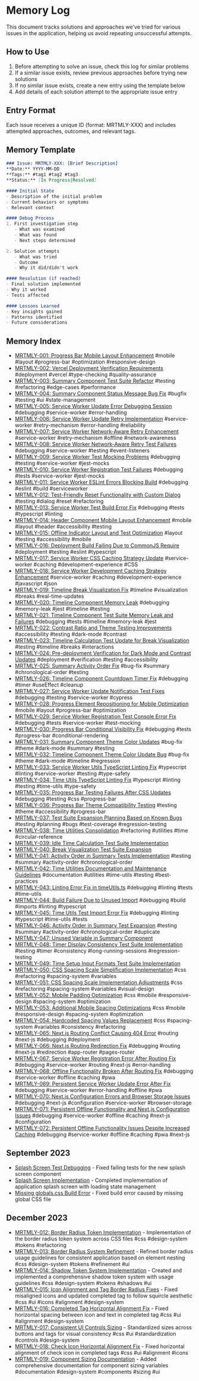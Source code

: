 # Memory Log

This document tracks solutions and approaches we've tried for various issues in the application, helping us avoid repeating unsuccessful attempts.

## How to Use
1. Before attempting to solve an issue, check this log for similar problems
2. If a similar issue exists, review previous approaches before trying new solutions
3. If no similar issue exists, create a new entry using the template below
4. Add details of each solution attempt to the appropriate issue entry

## Entry Format
Each issue receives a unique ID (format: MRTMLY-XXX) and includes attempted approaches, outcomes, and relevant tags.

## Memory Template
```markdown
### Issue: MRTMLY-XXX: [Brief Description]
**Date:** YYYY-MM-DD
**Tags:** #tag1 #tag2 #tag3
**Status:** [In Progress|Resolved]

#### Initial State
- Description of the initial problem
- Current behaviors or symptoms
- Relevant context

#### Debug Process
1. First investigation step
   - What was examined
   - What was found
   - Next steps determined

2. Solution attempts
   - What was tried
   - Outcome
   - Why it did/didn't work

#### Resolution (if reached)
- Final solution implemented
- Why it worked
- Tests affected

#### Lessons Learned
- Key insights gained
- Patterns identified
- Future considerations
```

## Memory Index
- [MRTMLY-001: Progress Bar Mobile Layout Enhancement](./logged_memories/MRTMLY-001-progress-bar-mobile-layout.md) #mobile #layout #progress-bar #optimization #responsive-design
- [MRTMLY-002: Vercel Deployment Verification Requirements](./logged_memories/MRTMLY-002-vercel-deployment-verification.md) #deployment #vercel #type-checking #quality-assurance
- [MRTMLY-003: Summary Component Test Suite Refactor](./logged_memories/MRTMLY-003-summary-test-refactor.md) #testing #refactoring #edge-cases #performance
- [MRTMLY-004: Summary Component Status Message Bug Fix](./logged_memories/MRTMLY-004-summary-status-message-fix.md) #bugfix #testing #ui #state-management
- [MRTMLY-005: Service Worker Update Error Debugging Session](./logged_memories/MRTMLY-005-service-worker-update-error.md) #debugging #service-worker #error-handling
- [MRTMLY-006: Service Worker Update Retry Implementation](./logged_memories/MRTMLY-006-service-worker-retry-mechanism.md) #service-worker #retry-mechanism #error-handling #reliability
- [MRTMLY-007: Service Worker Network-Aware Retry Enhancement](./logged_memories/MRTMLY-007-service-worker-network-aware-retry.md) #service-worker #retry-mechanism #offline #network-awareness
- [MRTMLY-008: Service Worker Network-Aware Retry Test Failures](./logged_memories/MRTMLY-008-service-worker-retry-test-failures.md) #debugging #service-worker #testing #event-listeners
- [MRTMLY-009: Service Worker Test Mocking Problems](./logged_memories/MRTMLY-009-service-worker-test-mocking.md) #debugging #testing #service-worker #jest-mocks
- [MRTMLY-010: Service Worker Registration Test Failures](./logged_memories/MRTMLY-010-service-worker-registration-test-failures.md) #debugging #tests #service-worker #jest-mocks
- [MRTMLY-011: Service Worker ESLint Errors Blocking Build](./logged_memories/MRTMLY-011-service-worker-eslint-errors.md) #debugging #eslint #build #serviceworker
- [MRTMLY-012: Test-Friendly Reset Functionality with Custom Dialog](./logged_memories/MRTMLY-012-test-friendly-reset-functionality.md) #testing #dialog #reset #refactoring
- [MRTMLY-013: Service Worker Test Build Error Fix](./logged_memories/MRTMLY-013-service-worker-test-build-error.md) #debugging #tests #typescript #linting
- [MRTMLY-014: Header Component Mobile Layout Enhancement](./logged_memories/MRTMLY-014-header-mobile-layout.md) #mobile #layout #header #accessibility #testing
- [MRTMLY-015: Offline Indicator Layout and Test Optimization](./logged_memories/MRTMLY-015-offline-indicator-layout.md) #layout #testing #accessibility #mobile
- [MRTMLY-016: Deployment Build Failing Due to CommonJS Require](./logged_memories/MRTMLY-016-deployment-build-commonjs-require.md) #deployment #testing #eslint #typescript
- [MRTMLY-017: Service Worker CSS Caching Strategy Update](./logged_memories/MRTMLY-017-service-worker-css-caching.md) #service-worker #caching #development-experience #CSS
- [MRTMLY-018: Service Worker Development Caching Strategy Enhancement](./logged_memories/MRTMLY-018-service-worker-dev-caching.md) #service-worker #caching #development-experience #javascript #json
- [MRTMLY-019: Timeline Break Visualization Fix](./logged_memories/MRTMLY-019-timeline-break-visualization.md) #timeline #visualization #breaks #real-time-updates
- [MRTMLY-020: Timeline Component Memory Leak](./logged_memories/MRTMLY-020-timeline-memory-leak.md) #debugging #memory-leak #jest #timeline #testing
- [MRTMLY-021: Timeline Component Test Suite Memory Leak and Failures](./logged_memories/MRTMLY-021-timeline-test-suite-memory-leak.md) #debugging #tests #timeline #memory-leak #jest
- [MRTMLY-022: Contrast Ratio and Theme Testing Improvements](./logged_memories/MRTMLY-022-contrast-ratio-theme-testing.md) #accessibility #testing #dark-mode #contrast
- [MRTMLY-023: Timeline Calculation Test Update for Break Visualization](./logged_memories/MRTMLY-023-timeline-calculation-test.md) #testing #timeline #breaks #interactions
- [MRTMLY-024: Pre-deployment Verification for Dark Mode and Contrast Updates](./logged_memories/MRTMLY-024-dark-mode-predeployment.md) #deployment #verification #testing #accessibility
- [MRTMLY-025: Summary Activity Order Fix](./logged_memories/MRTMLY-025-summary-activity-order.md) #bug-fix #summary #chronological-order #testing
- [MRTMLY-026: Timeline Component Countdown Timer Fix](./logged_memories/MRTMLY-026-timeline-countdown-timer.md) #debugging #timer #useEffect #cleanup
- [MRTMLY-027: Service Worker Update Notification Test Fixes](./logged_memories/MRTMLY-027-service-worker-update-notification.md) #debugging #testing #service-worker #cypress
- [MRTMLY-028: Progress Element Repositioning for Mobile Optimization](./logged_memories/MRTMLY-028-progress-element-repositioning.md) #mobile #layout #progress-bar #optimization
- [MRTMLY-029: Service Worker Registration Test Console Error Fix](./logged_memories/MRTMLY-029-service-worker-registration-test.md) #debugging #tests #service-worker #test-mocking
- [MRTMLY-030: Progress Bar Conditional Visibility Fix](./logged_memories/MRTMLY-030-progress-bar-visibility.md) #debugging #tests #progress-bar #conditional-rendering
- [MRTMLY-031: Summary Component Theme Color Updates](./logged_memories/MRTMLY-031-summary-theme-colors.md) #bug-fix #theme #dark-mode #summary #testing
- [MRTMLY-032: Timeline Component Theme Color Update Bug](./logged_memories/MRTMLY-032-timeline-theme-colors.md) #bug-fix #theme #dark-mode #timeline #regression
- [MRTMLY-033: Service Worker Utils TypeScript Linting Fix](./logged_memories/MRTMLY-033-service-worker-typescript-linting.md) #typescript #linting #service-worker #testing #type-safety
- [MRTMLY-034: Time Utils TypeScript Linting Fix](./logged_memories/MRTMLY-034-time-utils-typescript-linting.md) #typescript #linting #testing #time-utils #type-safety
- [MRTMLY-035: Progress Bar Testing Failures After CSS Updates](./logged_memories/MRTMLY-035-progress-bar-testing-failures.md) #debugging #testing #css #progress-bar
- [MRTMLY-036: Progress Bar Theme Compatibility Testing](./logged_memories/MRTMLY-036-progress-bar-theme-testing.md) #testing #theme #accessibility #progress-bar
- [MRTMLY-037: Test Suite Expansion Planning Based on Known Bugs](./logged_memories/MRTMLY-037-test-suite-expansion-planning.md) #testing #planning #bugs #test-coverage #regression-testing
- [MRTMLY-038: Time Utilities Consolidation](./logged_memories/MRTMLY-038-time-utilities-consolidation.md) #refactoring #utilities #time #circular-reference
- [MRTMLY-039: Idle Time Calculation Test Suite Implementation](./logged_memories/MRTMLY-039-idle-time-calculation-testing.md)
- [MRTMLY-040: Break Visualization Test Suite Expansion](./logged_memories/MRTMLY-040-break-visualization-testing.md)
- [MRTMLY-041: Activity Order in Summary Tests Implementation](./logged_memories/MRTMLY-041-activity-order-summary-tests.md) #testing #summary #activity-order #chronological-order
- [MRTMLY-042: Time Utilities Documentation and Maintenance Guidelines](./logged_memories/MRTMLY-042-time-utilities-documentation.md) #documentation #utilities #time-utils #testing #best-practices
- [MRTMLY-043: Linting Error Fix in timeUtils.ts](./logged_memories/MRTMLY-043-timeutils-linting-error-fix.md) #debugging #linting #tests #time-utils
- [MRTMLY-044: Build Failure Due to Unused Import](./logged_memories/MRTMLY-044-build-failure-unused-import.md) #debugging #build #imports #linting #typescript
- [MRTMLY-045: Time Utils Test Import Error Fix](./logged_memories/MRTMLY-045-timeutils-import-error-fix.md) #debugging #linting #typescript #time-utils #tests
- [MRTMLY-046: Activity Order in Summary Test Expansion](./logged_memories/MRTMLY-046-activity-order-test-expansion.md) #testing #summary #activity-order #chronological-order #duplicate
- [MRTMLY-047: Unused Variable in Summary Component](./logged_memories/MRTMLY-047-unused-variable-summary-component.md)
- [MRTMLY-048: Timer Display Consistency Test Suite Implementation](./logged_memories/MRTMLY-048-timer-display-consistency-tests.md) #testing #timer #consistency #long-running-sessions #regression-testing
- [MRTMLY-049: Time Setup Input Formats Test Suite Implementation](./logged_memories/MRTMLY-049-time-setup-input-formats-tests.md)
- [MRTMLY-050: CSS Spacing Scale Simplification Implementation](./logged_memories/MRTMLY-050-css-spacing-scale-simplification.md) #css #refactoring #spacing-system #variables
- [MRTMLY-051: CSS Spacing Scale Implementation Adjustments](./logged_memories/MRTMLY-051-css-spacing-implementation-adjustments.md) #css #refactoring #spacing-system #variables #visual-design
- [MRTMLY-052: Mobile Padding Optimization](./logged_memories/MRTMLY-052-mobile-padding-optimization.md) #css #mobile #responsive-design #spacing-system #optimization
- [MRTMLY-053: Additional Mobile Spacing Optimizations](./logged_memories/MRTMLY-053-additional-mobile-spacing-optimizations.md) #css #mobile #responsive-design #spacing-system #optimization
- [MRTMLY-054: Hardcoded Spacing Values Replacement](./logged_memories/MRTMLY-054-hardcoded-spacing-values-replacement.md) #css #spacing-system #variables #consistency #refactoring
- [MRTMLY-065: Next.js Routing Conflict Causing 404 Error](./logged_memories/MRTMLY-065-nextjs-routing-conflict-404-error.md) #routing #next-js #debugging #deployment
- [MRTMLY-066: Next.js Routing Redirection Fix](./logged_memories/MRTMLY-066-nextjs-routing-redirection-fix.md) #debugging #routing #next-js #redirection #app-router #pages-router
- [MRTMLY-067: Service Worker Registration Error After Routing Fix](./logged_memories/MRTMLY-067-service-worker-registration-error.md) #debugging #service-worker #routing #next-js #error-handling
- [MRTMLY-068: Offline Functionality Broken After Routing Fix](./logged_memories/MRTMLY-068-offline-functionality-broken.md) #debugging #service-worker #offline #caching #pwa
- [MRTMLY-069: Persistent Service Worker Update Error After Fix](./logged_memories/MRTMLY-069-persistent-service-worker-update-error.md) #debugging #service-worker #error-handling #offline #pwa
- [MRTMLY-070: Next.js Configuration Errors and Browser Storage Issues](./logged_memories/MRTMLY-070-nextjs-config-and-storage-issues.md) #debugging #next-js #configuration #service-worker #browser-storage
- [MRTMLY-071: Persistent Offline Functionality and Next.js Configuration Issues](./logged_memories/MRTMLY-071-offline-cache-and-config-errors.md) #debugging #service-worker #offline #caching #next-js #configuration
- [MRTMLY-072: Persistent Offline Functionality Issues Despite Increased Caching](./logged_memories/MRTMLY-072-persistent-offline-functionality-issues.md) #debugging #service-worker #offline #caching #pwa #next-js

## September 2023

- [Splash Screen Test Debugging](./logged_memories/MRTMLY-001-splash-screen-test-debugging.md) - Fixed failing tests for the new splash screen component
- [Splash Screen Implementation](./logged_memories/MRTMLY-002-splash-screen-implementation.md) - Completed implementation of application splash screen with loading state management
- [Missing globals.css Build Error](./logged_memories/MRTMLY-003-missing-globals-css-build-error.md) - Fixed build error caused by missing global CSS file

## December 2023

- [MRTMLY-012: Border Radius Token Implementation](/docs/logged_memories/MRTMLY-012-border-radius-implementation.md) - Implementation of the border radius token system across CSS files #css #design-system #tokens #refactoring
- [MRTMLY-013: Border Radius System Refinement](/docs/logged_memories/MRTMLY-013-border-radius-refinement.md) - Refined border radius usage guidelines for consistent application based on element nesting #css #design-system #tokens #refinement #ui
- [MRTMLY-014: Shadow Token System Implementation](/docs/logged_memories/MRTMLY-014-shadow-token-system.md) - Created and implemented a comprehensive shadow token system with usage guidelines #css #design-system #tokens #shadows #ui
- [MRTMLY-015: Icon Alignment and Tag Border Radius Fixes](/docs/logged_memories/MRTMLY-015-icon-alignment-fixes.md) - Fixed misaligned icons and updated completed tag to follow squircle aesthetic #css #ui #icons #alignment #design-system
- [MRTMLY-016: Completed Tag Horizontal Alignment Fix](/docs/logged_memories/MRTMLY-016-completed-tag-alignment-fix.md) - Fixed horizontal spacing between icon and text in completed tag #css #ui #alignment #design-system
- [MRTMLY-017: Consistent UI Controls Sizing](/docs/logged_memories/MRTMLY-017-consistent-ui-controls-sizing.md) - Standardized sizes across buttons and tags for visual consistency #css #ui #standardization #controls #design-system
- [MRTMLY-018: Check Icon Horizontal Alignment Fix](/docs/logged_memories/MRTMLY-018-check-icon-alignment-fix.md) - Fixed horizontal alignment of check icon in completed tags #css #ui #alignment #icons
- [MRTMLY-019: Component Sizing Documentation](/docs/logged_memories/MRTMLY-019-component-sizing-documentation.md) - Added comprehensive documentation for component sizing variables #documentation #design-system #components #sizing #ui